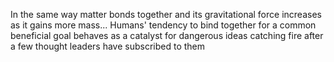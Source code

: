 In the same way matter bonds together and its gravitational force increases as it gains more mass...
Humans' tendency to bind together for a common beneficial goal behaves as a catalyst for dangerous ideas catching fire after a few thought leaders have subscribed to them
